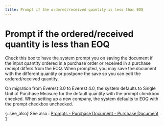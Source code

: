 ```yaml
---
title: Prompt if the ordered/received quantity is less than EOQ
---
```


# Prompt if the ordered/received quantity is less than EOQ


Check this box to have the system prompt you on saving the  document if the input quantity ordered in a purchase order or received  in a purchase receipt differs from the EOQ. When prompted, you may save  the document with the different quantity or postpone the save so you can  edit the ordered/received quantity.


On migration from Everest 3.0 to Everest 4.0, the system  defaults to Single Unit of Purchase Measure for the default quantity with  the prompt checkbox checked. When setting up a new company, the system  defaults to EOQ with the prompt checkbox unchecked.


{:.see_also}
See also
: [Prompts  - Purchase Document - Purchase Document 1]({{site.bp_baseurl}}/flow-ctrl/ctrl/doc-frm/prompts/purchase-prompts/prompts_purchase_document_purchase_document_1_bp.html)
